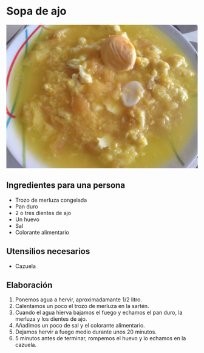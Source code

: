 # Sopa de ajo

![](../images/sopa-ajo-full.jpg)

## Ingredientes para una persona

* Trozo de merluza congelada
* Pan duro
* 2 o tres dientes de ajo
* Un huevo
* Sal
* Colorante alimentario

## Utensilios necesarios

* Cazuela

## Elaboración

1. Ponemos agua a hervir, aproximadamante 1/2 litro.
1. Calentamos un poco el trozo de merluza en la sartén.
1. Cuando el agua hierva bajamos el fuego y echamos el pan duro, la merluza y los dientes de ajo.
1. Añadimos un poco de sal y el colorante alimentario.
1. Dejamos hervir a fuego medio durante unos 20 minutos.
1. 5 minutos antes de terminar, rompemos el huevo y lo echamos en la cazuela.
